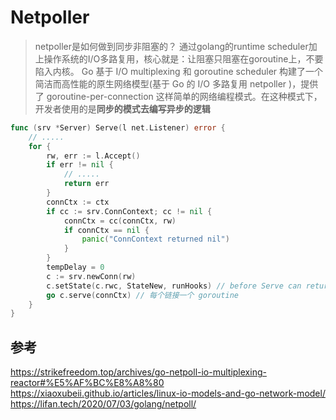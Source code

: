 # Netpoller
> netpoller是如何做到同步非阻塞的？
> 通过golang的runtime scheduler加上操作系统的I/O多路复用，核心就是：让阻塞只阻塞在goroutine上，不要陷入内核。
Go 基于 I/O multiplexing 和 goroutine scheduler 构建了一个简洁而高性能的原生网络模型(基于 Go 的 I/O 多路复用 netpoller )，提供了 goroutine-per-connection 这样简单的网络编程模式。在这种模式下，开发者使用的是**同步的模式去编写异步的逻辑**
```go
func (srv *Server) Serve(l net.Listener) error {
	// .....
	for {
		rw, err := l.Accept()
		if err != nil {
			// .....
			return err
		}
		connCtx := ctx
		if cc := srv.ConnContext; cc != nil {
			connCtx = cc(connCtx, rw)
			if connCtx == nil {
				panic("ConnContext returned nil")
			}
		}
		tempDelay = 0
		c := srv.newConn(rw)
		c.setState(c.rwc, StateNew, runHooks) // before Serve can return
		go c.serve(connCtx) // 每个链接一个 goroutine
	}
}
```

## 参考
https://strikefreedom.top/archives/go-netpoll-io-multiplexing-reactor#%E5%AF%BC%E8%A8%80
https://xiaoxubeii.github.io/articles/linux-io-models-and-go-network-model/
https://lifan.tech/2020/07/03/golang/netpoll/